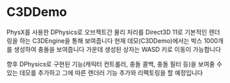# C3DDemo
PhysX를 사용한 DPhysics로 오브젝트간 물리 처리를 Direct3D 11로 기본적인 렌더링을 하는 C3DEngine을 통해 보여줍니다
현재 데모(C3DDemo)에서는 박스 1000개를 생성하여 충돌을 보여줍니다
가운데 생성된 상자는 WASD 키로 이동이 가능합니다

향후 DPhysics로 구현된 기능(캐릭터 컨트롤러, 충돌 콜백, 충돌 필터 등)을 보여줄 수 있는 데모를 추가하고
그에 따른 렌더러 기능 추가와 리펙토링을 할 예정입니다
